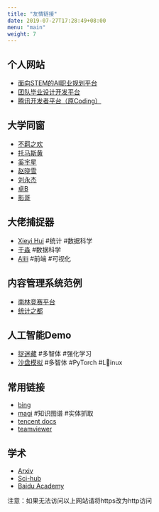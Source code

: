 ```yaml
---
title: "友情链接"
date: 2019-07-27T17:28:49+08:00
menu: "main"
weight: 7
---
```


## 个人网站
- [面向STEM的AI职业规划平台](https://www.aicareer.info)
- [团队毕业设计开发平台](https://aicareer.coding.net)
- [腾讯开发者平台（原Coding）](https://dev.tencent.com/u/cupcake/)

## 大学同窗
- [不羁之欢](https://www.delaunay.cn/)
- [托马斯黄](https://www.hhizz.cn/)
- [奚宇星](http://blog.xyx98.top/)
- [赵晓雪](https://blog.csdn.net/chao_ji_cai)
- [刘永杰](http://na2rian.com)
- [卓B](https://ouyuo.github.io)
- [影哥](https://shadoowz97.github.io/)

## 大佬捕捉器
- [Xieyi Hui](https://yihui.name/) #统计 #数据科学
- [于淼](https://yufree.cn) #数据科学
- [Alili](https://alili.tech/) #前端 #可视化

## 内容管理系统范例
- [南林竞赛平台](http://acm.njfu.edu.cn/)
- [统计之都](http://cosx.org/)

## 人工智能Demo
- [捉迷藏](https://openai.com/blog/emergent-tool-use/) #多智体 #强化学习
- [沙盘模拟](https://openai.com/blog/neural-mmo/) #多智体 #PyTorch #Linux

## 常用链接
- [bing](http://www.bing.com)
- [magi](https://magi.com) #知识图谱 #实体抓取
- [tencent docs](http://docs.qq.com)
- [teamviewer](https://www.teamviewer.cn/cn/)

## 学术
- [Arxiv](https://arxiv.org/)
- [Sci-hub](http://www.sci-hub.tw)
- [Baidu Academy](http://xueshu.baidu.com/)

注意：如果无法访问以上网站请将https改为http访问

